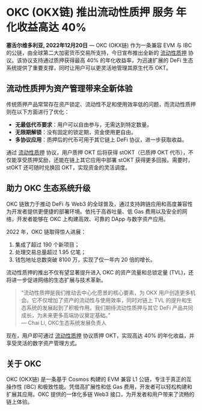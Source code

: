 # OKC (OKX链) 推出流动性质押 服务 年化收益高达 40%

**塞舌尔维多利亚, 2022年12月20日** — OKC (OKX链) 作为一条兼容 EVM 与 IBC 的公链，由全球第二大加密货币交易所支持，今日宣布推出全新的 [流动性质押](https://bit.ly/OKXe) 协议。该协议支持通过质押获得最高 40% 的年化收益率，为迅速扩展的 DeFi 生态系统提供了重要支撑，同时让用户可以更灵活地管理其原生代币 OKT。

## 流动性质押为资产管理带来全新体验

传统质押产品常常存在资产锁定、流动性不足和使用效率低的问题，而流动性质押则在以下方面进行了优化：
- **无最低代币要求**：用户可以自由参与，无需达到特定数量。
- **无限期解锁**：没有固定的锁定期，资金使用更自由。
- **多协议应用**：质押后的代币可用于其它链上 DeFi 协议，进一步获取收益。

通过 [流动性质押](https://bit.ly/OKXe) 协议，用户质押 OKT 后将获得 stOKT（已质押 OKT 代币），不仅能享受质押奖励，还能在链上其它应用中部署 stOKT 获得更多回报。需要时，stOKT 还可随时兑换回 OKT，实现资金的灵活调度。

## 助力 OKC 生态系统升级

OKC 链致力于推动 DeFi 与 Web3 的全球普及，通过支持跨链应用和高度兼容性为开发者提供更便捷的部署环境。依托于高吞吐量、低 Gas 费用以及安全的网络，开发者能够在 OKC 上构建高效、可靠的 DApp 与数字资产应用。

2022 年，OKC 链取得惊人进展：
1. 集成了超过 190 个新项目；
2. 处理交易总量超过 1.95 亿笔；
3. 钱包地址总数突破 8100 万，实现了仅一年内 20 倍的增长。

流动性质押的推出不仅有望显著提升进入 OKC 的资产流量和总锁定量 (TVL)，还将进一步促进网络的生态扩展与技术革新。

> “流动性质押是我们推动去中心化愿景的核心要素，为 OKX 用户创造更多机会。它不仅增加了资产的流动性与使用效率，同时对链上 TVL 的提升和生态系统的发展起到了积极作用。我们期待流动性质押与其它 DeFi 产品共同成长，为未来更多高端协议奠定基础。”  
> — Chai Li, OKC生态系统发展负责人

现在，用户即可通过 [流动性质押](https://bit.ly/OKXe) 协议质押 OKT，实现高达 40% 的年化收益，并享受灵活的数字资产管理方式。

## 关于 OKC

OKC (OKX链) 是一条基于 Cosmos 构建的 EVM 兼容 L1 公链，专注于真正的互操作性 (IBC) 和极致性能。凭借高扩展性和低 Gas 费用，开发者可以轻松构建和扩展其应用。OKC 提供的一体化多链 Web3 接口，为开发者和用户带来了流畅的链上体验。